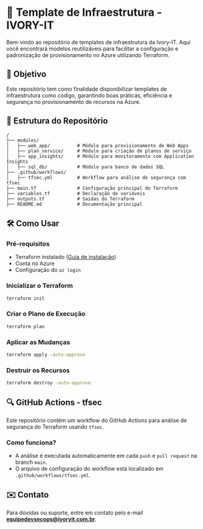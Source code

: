 # 🚀 Template de Infraestrutura - IVORY-IT
Bem-vindo ao repositório de templates de infraestrutura da Ivory-IT. Aqui você encontrará modelos reutilizáveis para facilitar a configuração e padronização de provisionamento no Azure utilizando Terraform.

## 📌 Objetivo
Este repositório tem como finalidade disponibilizar templates de infraestrutura como código, garantindo boas práticas, eficiência e segurança no provisionamento de recursos na Azure.

## 📂 Estrutura do Repositório
```
/
├── modules/
│   ├── web_app/          # Módulo para provisionamento de Web Apps
│   ├── plan_service/     # Módulo para criação de planos de serviço
│   ├── app_insights/     # Módulo para monitoramento com Application Insights
│   ├── sql_db/           # Módulo para banco de dados SQL
├── .github/workflows/
│   ├── tfsec.yml         # Workflow para análise de segurança com tfsec
├── main.tf               # Configuração principal do Terraform
├── variables.tf          # Declaração de variáveis
├── outputs.tf            # Saídas do Terraform
├── README.md             # Documentação principal
```

## 🛠 Como Usar
### Pré-requisitos
- Terraform instalado ([Guia de instalação](https://developer.hashicorp.com/terraform/tutorials/aws-get-started/install-cli))
- Conta no Azure
- Configuração do `az login`

### Inicializar o Terraform
```sh
terraform init
```

### Criar o Plano de Execução
```sh
terraform plan
```

### Aplicar as Mudanças
```sh
terraform apply -auto-approve
```

### Destruir os Recursos
```sh
terraform destroy -auto-approve
```

## 🔍 GitHub Actions - tfsec
Este repositório contém um workflow do GitHub Actions para análise de segurança do Terraform usando `tfsec`.

### Como funciona?
- A análise é executada automaticamente em cada `push` e `pull request` na branch `main`.
- O arquivo de configuração do workflow está localizado em `.github/workflows/tfsec.yml`.

## ✉️ Contato
Para dúvidas ou suporte, entre em contato pelo e-mail **equipedevsecops@ivoryit.com.br**.
